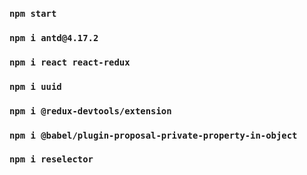 ### `npm start`

### `npm i antd@4.17.2`

### `npm i react react-redux`

### `npm i uuid`

### `npm i @redux-devtools/extension`

### `npm i @babel/plugin-proposal-private-property-in-object`

### `npm i reselector`
